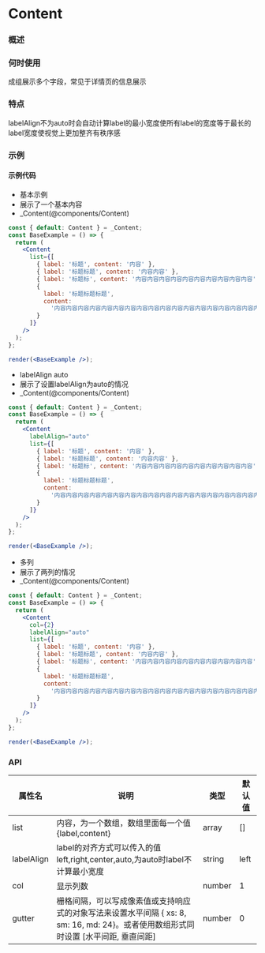 # Content

### 概述

### 何时使用

成组展示多个字段，常见于详情页的信息展示

### 特点

labelAlign不为auto时会自动计算label的最小宽度使所有label的宽度等于最长的label宽度使视觉上更加整齐有秩序感

### 示例

#### 示例代码

- 基本示例
- 展示了一个基本内容
- \_Content(@components/Content)

```jsx
const { default: Content } = _Content;
const BaseExample = () => {
  return (
    <Content
      list={[
        { label: '标题', content: '内容' },
        { label: '标题标题', content: '内容内容' },
        { label: '标题标', content: '内容内容内容内容内容内容内容内容内容内容' },
        {
          label: '标题标题标题',
          content:
            '内容内容内容内容内容内容内容内容内容内容内容内容内容内容内容内容内容内容内容内容内容内容内容内容内容内容内容内容内容内容内容内容内容内容内容内容内容内容内容内容内容内容内容内容内容内容内容内容内容内容内容内容内容内容内容内容内容内容内容内容内容内容内容内容内容内容内容内容内容内容内容内容内容内容内容内容内容内容内容内容内容内容内容内容内容内容内容内容内容内容内容内容内容内容内容内容内容内容内容内容'
        }
      ]}
    />
  );
};

render(<BaseExample />);
```

- labelAlign auto
- 展示了设置labelAlign为auto的情况
- \_Content(@components/Content)

```jsx
const { default: Content } = _Content;
const BaseExample = () => {
  return (
    <Content
      labelAlign="auto"
      list={[
        { label: '标题', content: '内容' },
        { label: '标题标题', content: '内容内容' },
        { label: '标题标', content: '内容内容内容内容内容内容内容内容内容内容' },
        {
          label: '标题标题标题',
          content:
            '内容内容内容内容内容内容内容内容内容内容内容内容内容内容内容内容内容内容内容内容内容内容内容内容内容内容内容内容内容内容内容内容内容内容内容内容内容内容内容内容内容内容内容内容内容内容内容内容内容内容内容内容内容内容内容内容内容内容内容内容内容内容内容内容内容内容内容内容内容内容内容内容内容内容内容内容内容内容内容内容内容内容内容内容内容内容内容内容内容内容内容内容内容内容内容内容内容内容内容内容'
        }
      ]}
    />
  );
};

render(<BaseExample />);
```

- 多列
- 展示了两列的情况
- \_Content(@components/Content)

```jsx
const { default: Content } = _Content;
const BaseExample = () => {
  return (
    <Content
      col={2}
      labelAlign="auto"
      list={[
        { label: '标题', content: '内容' },
        { label: '标题标题', content: '内容内容' },
        { label: '标题标', content: '内容内容内容内容内容内容内容内容内容内容' },
        {
          label: '标题标题标题',
          content:
            '内容内容内容内容内容内容内容内容内容内容内容内容内容内容内容内容内容内容内容内容内容内容内容内容内容内容内容内容内容内容内容内容内容内容内容内容内容内容内容内容内容内容内容内容内容内容内容内容内容内容内容内容内容内容内容内容内容内容内容内容内容内容内容内容内容内容内容内容内容内容内容内容内容内容内容内容内容内容内容内容内容内容内容内容内容内容内容内容内容内容内容内容内容内容内容内容内容内容内容内容'
        }
      ]}
    />
  );
};

render(<BaseExample />);
```

### API

| 属性名     | 说明                                                                                                                                 | 类型   | 默认值 |
| ---------- | ------------------------------------------------------------------------------------------------------------------------------------ | ------ | ------ |
| list       | 内容，为一个数组，数组里面每一个值{label,content}                                                                                    | array  | []     |
| labelAlign | label的对齐方式可以传入的值 left,right,center,auto,为auto时label不计算最小宽度                                                       | string | left   |
| col        | 显示列数                                                                                                                             | number | 1      |
| gutter     | 栅格间隔，可以写成像素值或支持响应式的对象写法来设置水平间隔 { xs: 8, sm: 16, md: 24}。或者使用数组形式同时设置 [水平间距, 垂直间距] | number | 0      |

